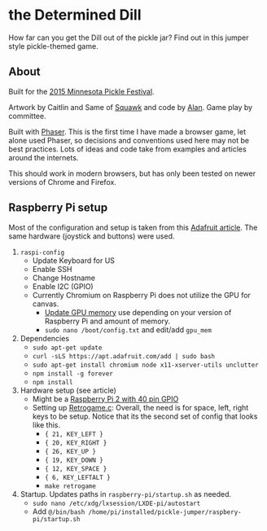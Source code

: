 # the Determined Dill

How far can you get the Dill out of the pickle jar?  Find out in this jumper style pickle-themed game.

## About

Built for the [2015 Minnesota Pickle Festival](http://mnpicklefestival.com/).

Artwork by Caitlin and Same of [Squawk](http://squawkproductions.com/) and code by [Alan](http://zzolo.org/).  Game play by committee.

Built with [Phaser](http://phaser.io/).  This is the first time I have made a browser game, let alone used Phaser, so decisions and conventions used here may not be best practices.  Lots of ideas and code take from examples and articles around the internets.

This should work in modern browsers, but has only been tested on newer versions of Chrome and Firefox.

## Raspberry Pi setup

Most of the configuration and setup is taken from this [Adafruit article](https://learn.adafruit.com/retro-gaming-with-raspberry-pi/overview).  The same hardware (joystick and buttons) were used.

1. `raspi-config`
    * Update Keyboard for US
    * Enable SSH
    * Change Hostname
    * Enable I2C (GPIO)
    * Currently Chromium on Raspberry Pi does not utilize the GPU for canvas.
        * [Update GPU memory](https://github.com/raspberrypi/documentation/blob/master/configuration/config-txt.md) use depending on your version of Raspberry Pi and amount of memory.
        * `sudo nano /boot/config.txt` and edit/add `gpu_mem`
1. Dependencies
    * `sudo apt-get update`
    * `curl -sLS https://apt.adafruit.com/add | sudo bash`
    * `sudo apt-get install chromium node x11-xserver-utils unclutter`
    * `npm install -g forever`
    * `npm install`
1. Hardware setup (see article)
    * Might be a [Raspberry Pi 2 with 40 pin GPIO](http://www.element14.com/community/docs/DOC-73950/l/raspberry-pi-2-model-b-gpio-40-pin-block-pinout)
    * Setting up [Retrogame.c](https://github.com/adafruit/Adafruit-Retrogame):  Overall, the need is for space, left, right keys to be setup.  Notice that its the second set of config that looks like this.
        * `{ 21, KEY_LEFT }`
        * `{ 20, KEY_RIGHT }`
        * `{ 26, KEY_UP }`
        * `{ 19, KEY_DOWN }`
        * `{ 12, KEY_SPACE }`
        * `{ 6, KEY_LEFTALT }`
        * `make retrogame`
1. Startup.  Updates paths in `raspberry-pi/startup.sh` as needed.
    * `sudo nano /etc/xdg/lxsession/LXDE-pi/autostart`
    * Add `@/bin/bash /home/pi/installed/pickle-jumper/raspbery-pi/startup.sh`
